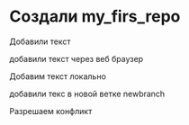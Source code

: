 ﻿# Создали my_firs_repo

Добавили текст 

добавили текст через веб браузер 

Добавим текст локально 

добавили текс в новой ветке  newbranch

Разрешаем конфликт 
